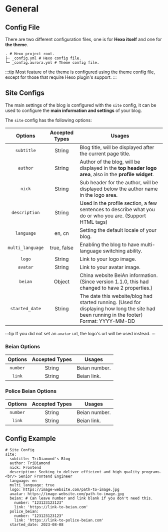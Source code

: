 # General

## Config File

There are two different configuration files, one is for **Hexo itself** and one for **the theme**.

```shell:no-line-numbers
. # Hexo project root.
├─ _config.yml # Hexo config file.
└─ _config.aurora.yml # Theme config file.
```

:::tip
Most feature of the theme is configured using the theme config file, except for those that require Hexo plugin's support.
:::

## Site Configs

The main settings of the blog is configured with the `site` config, it can be used to configure the **main information and settings** of your blog.

The `site` config has the following options:

|     Options      | Accepted Types | Usages                                                                                                                                    |
| :--------------: | :------------: | ----------------------------------------------------------------------------------------------------------------------------------------- |
|    `subtitle`    |     String     | Blog title, will be displayed after the current page title.                                                                               |
|     `author`     |     String     | Author of the blog, will be displayed in the **top header logo area**, also in the **profile widget**.                                    |
|      `nick`      |     String     | Sub header for the author, will be displayed below the author name in the logo area.                                                      |
|  `description`   |     String     | Used in the profile section, a few sentences to describe what you do or who you are. (Support HTML tags)                                  |
|    `language`    |     en, cn     | Setting the default locale of your blog.                                                                                                  |
| `multi_language` |  true, false   | Enabling the blog to have multi-language switching ability.                                                                               |
|      `logo`      |     String     | Link to your logo image.                                                                                                                  |
|     `avatar`     |     String     | Link to your avatar image.                                                                                                                |
|     `beian`      |     Object     | China website BeiAn information. (Since version 1.1.0, this had changed to have 2 properties.)                                            |
|  `started_date`  |     String     | The date this website/blog had started running. (Used for displaying how long the site had been running in the footer) Format: YYYY-MM-DD |

:::tip
If you did not set an `avatar` url, the logo's url will be used instead.
:::

### Beian Options

| Options  | Accepted Types | Usages        |
| :------: | :------------: | ------------- |
| `number` |     String     | Beian number. |
|  `link`  |     String     | Beian link.   |

### Police Beian Options

| Options  | Accepted Types | Usages        |
| :------: | :------------: | ------------- |
| `number` |     String     | Beian number. |
|  `link`  |     String     | Beian link.   |

## Config Example

```yaml:no-line-numbers
# Site Config
site:
  subtitle: TriDiamond's Blog
  author: TriDiamond
  nick: Frontend
  description: Seeking to deliver efficient and high quality programs. <br/> Senior Frontend Engineer
  language: en
  multi_language: true
  logo: https://image-website.com/path-to-image.jpg
  avatar: https://image-website.com/path-to-image.jpg
  beian: # Can leave number and link blank if you don't need this.
    number: "123123123123"
    link: 'https://link-to-beian.com'
  police_beian:
    number: "123123123123"
    link: 'https://link-to-police-beian.com'
  started_date: 2023-08-08
```

